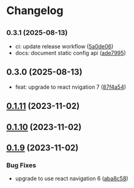 # Changelog

## <small>0.3.1 (2025-08-13)</small>

* ci: update release workflow ([5a0de06](https://github.com/satya164/react-navigation-native-modal/commit/5a0de06))
* docs: document static config api ([ade7995](https://github.com/satya164/react-navigation-native-modal/commit/ade7995))

## 0.3.0 (2025-08-13)

* feat: upgrade to react nvigation 7 ([87f4a54](https://github.com/satya164/react-navigation-native-modal/commit/87f4a54))

## [0.1.11](https://github.com/satya164/react-navigation-native-modal/compare/v0.1.10...v0.1.11) (2023-11-02)

## [0.1.10](https://github.com/satya164/react-navigation-native-modal/compare/v0.1.9...v0.1.10) (2023-11-02)

## [0.1.9](https://github.com/satya164/react-navigation-native-modal/compare/v0.1.6...v0.1.9) (2023-11-02)


### Bug Fixes

* upgrade to use react navigation 6 ([aba8c58](https://github.com/satya164/react-navigation-native-modal/commit/aba8c58305ae405eb9b8686c9e32d453f713f1a2))
